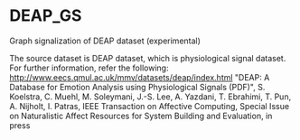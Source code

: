 # DEAP_GS
Graph signalization of DEAP dataset (experimental)

The source dataset is DEAP dataset, which is physiological signal dataset. For further information, refer the following:
http://www.eecs.qmul.ac.uk/mmv/datasets/deap/index.html
"DEAP: A Database for Emotion Analysis using Physiological Signals (PDF)", S. Koelstra, C. Muehl, M. Soleymani, J.-S. Lee, A. Yazdani, T. Ebrahimi, T. Pun, A. Nijholt, I. Patras, IEEE Transaction on Affective Computing, Special Issue on Naturalistic Affect Resources for System Building and Evaluation, in press
